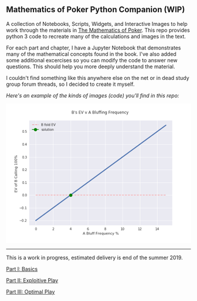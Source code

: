 Mathematics of Poker Python Companion (WIP)
-----------------

A collection of Notebooks, Scripts, Widgets, and Interactive Images to help work through the materials in [The Mathematics of Poker](https://www.amazon.com/Mathematics-Poker-Bill-Chen/dp/1886070253). This repo provides python 3 code to recreate many of the calculations and images in the text. 


For each part and chapter, I have a Jupyter Notebook that demonstrates many of the mathematical concepts found in the book. 
I've also added some additional excercises so you can modify the code to answer new questions. This should help you more deeply understand the material. 

I couldn't find something like this anywhere else on the net or in dead study group forum threads, so I decided to create it myself. 


_Here's an example of the kinds of images (code) you'll find in this repo:_

![optimal-bluff-frequency-toy-game](./chapter_notebooks/part_two/Example-4.1-BluffFrequencyVEV.png)


------------------


This is a work in progress, estimated delivery is end of the summer 2019. 

[Part I: Basics](./chapter_notebooks/part_one/README.md)

[Part II: Exploitive Play](./chapter_notebooks/part_two/README.md)

[Part III: Optimal Play](./chapter_notebooks/part_three/README.md)